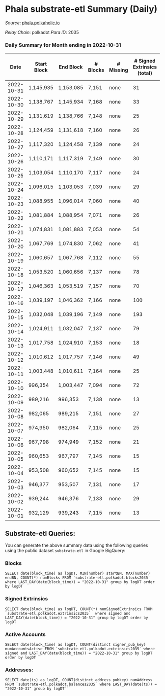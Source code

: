 # Phala substrate-etl Summary (Daily)

_Source_: [phala.polkaholic.io](https://phala.polkaholic.io)

*Relay Chain*: polkadot
*Para ID*: 2035



### Daily Summary for Month ending in 2022-10-31


| Date | Start Block | End Block | # Blocks | # Missing | # Signed Extrinsics (total) | # Active Accounts | # Addresses with Balances | # Events | # Transfers | # XCM Transfers In | # XCM Transfers Out |
| ---- | ----------- | --------- | -------- | --------- | --------------------------- | ----------------- | ------------------------- | -------- | ----------- | ------------------ | ------------------- |
| 2022-10-31 | 1,145,935 | 1,153,085 | 7,151 | none  | 31 | 21 | 2,791 | 14,555 | 4 ($171.18) | 4 ($146.46) |   |
| 2022-10-30 | 1,138,767 | 1,145,934 | 7,168 | none  | 33 | 23 | 2,788 | 14,612 | 6 ($377.01) | 3 ($23.77) |   |
| 2022-10-29 | 1,131,619 | 1,138,766 | 7,148 | none  | 25 | 18 |  | 14,491 | 7 ($722.27) |   |   |
| 2022-10-28 | 1,124,459 | 1,131,618 | 7,160 | none  | 26 | 17 |  | 14,542 | 10 ($1,314.25) | 4 ($627.06) |   |
| 2022-10-27 | 1,117,320 | 1,124,458 | 7,139 | none  | 24 | 11 | 2,779 | 14,465 | 5 ($303.48) | 2 ($75.37) |   |
| 2022-10-26 | 1,110,171 | 1,117,319 | 7,149 | none  | 30 | 20 | 2,776 | 14,566 | 6 ($457.50) | 3 ($61.15) |   |
| 2022-10-25 | 1,103,054 | 1,110,170 | 7,117 | none  | 24 | 18 | 2,773 | 14,432 | 1 ($388.05) | 1 ($3.78) |   |
| 2022-10-24 | 1,096,015 | 1,103,053 | 7,039 | none  | 29 | 21 | 2,772 | 14,313 | 8 ($1,102.56) | 3 ($64.89) |   |
| 2022-10-23 | 1,088,955 | 1,096,014 | 7,060 | none  | 40 | 22 | 2,765 | 14,454 | 8 ($2,726.24) | 5 ($626.30) |   |
| 2022-10-22 | 1,081,884 | 1,088,954 | 7,071 | none  | 26 | 15 |  | 14,334 | 5 ($552.38) | 1 ($34.47) |   |
| 2022-10-21 | 1,074,831 | 1,081,883 | 7,053 | none  | 54 | 30 | 2,760 | 14,617 | 14 ($2,754.72) | 10 ($1,183.63) |   |
| 2022-10-20 | 1,067,769 | 1,074,830 | 7,062 | none  | 41 | 21 |  | 14,529 | 6 ($1,110.96) | 7 ($244.07) |   |
| 2022-10-19 | 1,060,657 | 1,067,768 | 7,112 | none  | 55 | 24 |  | 14,661 | 10 ($1,307.58) | 4 ($278.73) |   |
| 2022-10-18 | 1,053,520 | 1,060,656 | 7,137 | none  | 78 | 40 | 2,749 | 14,905 | 20 ($5,449.79) | 5 ($1,246.74) |   |
| 2022-10-17 | 1,046,363 | 1,053,519 | 7,157 | none  | 70 | 39 |  | 14,935 | 20 ($5,456.39) | 10 ($1,857.08) |   |
| 2022-10-16 | 1,039,197 | 1,046,362 | 7,166 | none  | 100 | 60 | 2,734 | 15,050 | 43 ($15,471.26) | 3 ($1,366.63) |   |
| 2022-10-15 | 1,032,048 | 1,039,196 | 7,149 | none  | 193 | 88 | 2,718 | 16,014 | 74 ($13,532.58) | 38 ($9,032.65) |   |
| 2022-10-14 | 1,024,911 | 1,032,047 | 7,137 | none  | 79 | 32 | 2,665 | 15,028 | 15 ($3,127.40) | 20 ($3,790.78) |   |
| 2022-10-13 | 1,017,758 | 1,024,910 | 7,153 | none  | 18 | 7 |  | 14,490 | 2 ($50.40) | 4 ($0.61) |   |
| 2022-10-12 | 1,010,612 | 1,017,757 | 7,146 | none  | 49 | 23 | 2,655 | 14,731 | 7 ($73,827.63) | 4 ($0.56) |   |
| 2022-10-11 | 1,003,448 | 1,010,611 | 7,164 | none  | 25 | 15 | 2,655 | 14,590 | 6 ($3,020.90) | 8 ($375.28) |   |
| 2022-10-10 | 996,354 | 1,003,447 | 7,094 | none  | 72 | 18 | 2,651 | 14,949 | 6 ($2,602.45) | 8 ($1.05) |   |
| 2022-10-09 | 989,216 | 996,353 | 7,138 | none  | 13 | 6 | 2,646 | 14,405 | 1 ($0.86) | 1 ($9.54) |   |
| 2022-10-08 | 982,065 | 989,215 | 7,151 | none  | 27 | 14 | 2,645 | 14,503 | 3 ($908.40) | 1 ($0.028) |   |
| 2022-10-07 | 974,950 | 982,064 | 7,115 | none  | 25 | 14 | 2,645 | 14,431 | 1 ($7.40) | 1 ($0.088) |   |
| 2022-10-06 | 967,798 | 974,949 | 7,152 | none  | 21 | 9 | 2,642 | 14,545 | 2 ($1,902.80) | 6 ($0.46) |   |
| 2022-10-05 | 960,653 | 967,797 | 7,145 | none  | 15 | 12 | 2,641 | 14,424 | 5 ($1,915.67) | 1 ($0.089) |   |
| 2022-10-04 | 953,508 | 960,652 | 7,145 | none  | 15 | 11 | 2,638 | 14,439 |   | 2 ($0.36) |   |
| 2022-10-03 | 946,377 | 953,507 | 7,131 | none  | 17 | 8 |  | 14,444 | 2 ($444.45) | 4 ($2.82) |   |
| 2022-10-02 | 939,244 | 946,376 | 7,133 | none  | 29 | 13 |  | 14,543 | 9 ($1,898.53) | 5 ($443.19) |   |
| 2022-10-01 | 932,129 | 939,243 | 7,115 | none  | 13 | 9 |  | 14,320 |   |   |   |

## Substrate-etl Queries:
You can generate the above summary data using the following queries using the public dataset `substrate-etl` in Google BigQuery:


### Blocks
```
SELECT date(block_time) as logDT, MIN(number) startBN, MAX(number) endBN, COUNT(*) numBlocks FROM `substrate-etl.polkadot.blocks2035`  where LAST_DAY(date(block_time)) = "2022-10-31" group by logDT order by logDT
```


### Signed Extrinsics
```
SELECT date(block_time) as logDT, COUNT(*) numSignedExtrinsics FROM `substrate-etl.polkadot.extrinsics2035`  where signed and LAST_DAY(date(block_time)) = "2022-10-31" group by logDT order by logDT
```


### Active Accounts
```
SELECT date(block_time) as logDT, COUNT(distinct signer_pub_key) numAccountsActive FROM `substrate-etl.polkadot.extrinsics2035` where signed and LAST_DAY(date(block_time)) = "2022-10-31" group by logDT order by logDT
```


### Addresses:
```
SELECT date(ts) as logDT, COUNT(distinct address_pubkey) numAddress FROM `substrate-etl.polkadot.balances2035` where LAST_DAY(date(ts)) = "2022-10-31" group by logDT```

